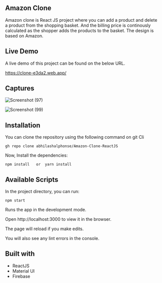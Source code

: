 ## Amazon Clone
Amazon clone is React JS project where you can add a product and delete a product from the shopping basket. And the billing price is continously calculated as the shopper adds the products to the basket. The design is based on Amazon. 
                        
## Live Demo 
A live demo of this  project can be found on the below URL.

https://clone-e3da2.web.app/

## Captures
![Screenshot (97)](https://user-images.githubusercontent.com/73619282/109373948-e5695f80-787f-11eb-85ca-6d723ea11712.png)

![Screenshot (99)](https://user-images.githubusercontent.com/73619282/109373955-ec906d80-787f-11eb-8904-8fc5eee1b73c.png)


## Installation
You can clone the repository using the following command on git Cli

`gh repo clone abhilashalphonse/Amazon-Clone-ReactJS`


Now, Install the dependencies:
 
`npm install   or  yarn install`

 
## Available Scripts

In the project directory, you can run:

`npm start`


Runs the app in the development mode.

Open http://localhost:3000 to view it in the browser.

The page will reload if you make edits.

You will also see any lint errors in the console.

## Built with

- ReactJS
- Material UI
- Firebase

